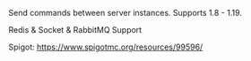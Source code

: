 Send commands between server instances. Supports 1.8 - 1.19.

Redis & Socket & RabbitMQ Support

Spigot: https://www.spigotmc.org/resources/99596/
